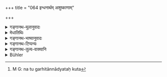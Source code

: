 +++
title = "064 इन्धनार्थम् अशुष्काणाम्"

+++

<details><summary>गङ्गानथ-मूलानुवादः</summary>

Cutting down green trees for purposes of fuel, the undertaking of the act (of cooking) for one’s own benefit and the eating of forbidden food.—(64)
</details>

<details><summary>मेधातिथिः</summary>

**इन्धना**द्य्**अर्थं** तु न दोषः, अग्निशुद्धत्वाच् छुष्कसर्वसंभवे । **क्रियारम्भः** पाकारम्भः, "आतुरत्वाद् एवात्मार्थं न भवेत्" इति प्रतिषेधात् । **क्रियारम्भ** एवं व्याख्यायते । क्रियारम्भे हि प्रायश्चित्तोपदेशाद् एव प्रतिषेधः कल्प्येत । न ह्य् अप्रतिषिद्धप्रायश्चित्तं युक्तम् "निन्दितं च समाचरन्" (म्ध् ११.४३) इति वचनात् । अद्य पुनर् यत् प्रभाषितं तथा सिद्धे प्रतिषेधे प्रायश्चित्तं विधीयते । न कल्पनागौरवं भवति तेन । **निन्दितान्नादनम्** । 

- <u>ननु</u> "गर्हितान्नाद्ययोः" (म्ध् ११.५५) इति,<sup> </sup>कुत[^९७] एतत् ।


[^९७]:
     M G: na tu garhitānnādyataḥ kuta

- विकल्पार्थम् । अभ्यासे तत् प्रायश्चित्तम्, इदं तु सकृद् एव । प्रत्ययभेदो वा ॥ ११.६४ ॥
</details>

<details><summary>गङ्गानथ-भाष्यानुवादः</summary>

There would be nothing wrong in the cutting down of trees for purposes of fuel for sacrificial performances; specially as one cannot, be sure of the purity of dead trees.

‘*Undertaking of the act*’—of cooking. There is the prohibition that, even when distressed by hunger, one shall not. do the cooking for himself alone; and it is for this reason that we explain the term ‘act’ to mean the *act of cooking*. If, on the other hand, we took the term to stand for *action in general*, then it would be necessary to assume the necessary prohibition of such action in general, merely on the strength of the fact that an expiation is laid down for it; as there could be no expiation for an act that, is not prohibited; as it has been declared that ‘by doing what is forbidden one becomes liable to expiatory rites’ (44). When, however, we take the word to mean as explained above, then the expiation laid down is quite in keeping with a well-known prohibition, and there is no need for assuming one.

‘*Eating forbidden food*.’—*Objection*.—“The Eating of Forbidden Food having been already mentioned above (57), why should there be a repetition of it here?”

*Answer*.—It has been mentioned again for the purpose of indicating an
alternative Expiation;—the sense being that the expiation prescribed before is for repeated acts of eating forbidden food; while the one indicated by the present text is for doing it for the first time.—(64)
</details>

<details><summary>गङ्गानथ-टिप्पन्यः</summary>

[See
3.118.]

‘*Ninditānna*.’—‘Forbidden food’ (Medhātithi and Kullūka);—‘food given by persons from whom it should not be accepted, *e.g*. by a king, a gambler and so forth’ (Nārāyaṇa, Raghavānanda and Nandana).’

This verse is quoted in *Prāyaścittaviveka* (p. 192), which has the following notes—The cutting of many trees for purposes of fuel,—cooking for one’s own benefit, not for the purpose of offerings to Viśvedevas,—‘*ninditānna*,’ the food given by tribes or thieves and such people.
</details>

<details><summary>गङ्गानथ-तुल्य-वाक्यानि</summary>

**(verses 11.58-66)  
**

See Comparative notes for [Verse 11.58].
</details>

<details><summary>Bühler</summary>

065	Cutting down green trees for firewood, doing acts for one's own advantage only, eating prohibited food,
</details>
